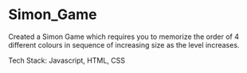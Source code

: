 # Simon_Game
Created a Simon Game which requires you to memorize the order of 4 different colours in sequence of increasing size as the level increases.

Tech Stack: Javascript, HTML, CSS
